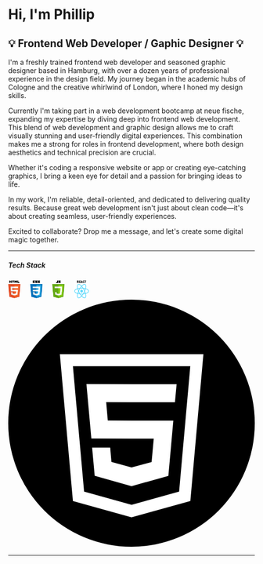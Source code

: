 # Hi, I'm Phillip
## :bulb: Frontend Web Developer / Gaphic Designer :bulb:

I'm a freshly trained frontend web developer and seasoned graphic designer based in Hamburg, with over a dozen years of professional experience in the design field. My journey began in the academic hubs of Cologne and the creative whirlwind of London, where I honed my design skills.

Currently I'm taking part in a web development bootcamp at neue fische, expanding my expertise by diving deep into frontend web development. This blend of web development and graphic design allows me to craft visually stunning and user-friendly digital experiences. This combination makes me a strong for roles in frontend development, where both design aesthetics and technical precision are crucial. 

Whether it's coding a responsive website or app or creating eye-catching graphics, I bring a keen eye for detail and a passion for bringing ideas to life.

In my work, I'm reliable, detail-oriented, and dedicated to delivering quality results. Because great web development isn't just about clean code—it's about creating seamless, user-friendly experiences.

Excited to collaborate? Drop me a message, and let's create some digital magic together.

---

##### Tech Stack
<p>
<img src="/pics/ICONS_0001_HTML.png" width="5%" height="5%"> &nbsp; &nbsp;
<img src="/pics/ICONS_0003_CSS.png" width="5%" height="5%"> &nbsp; &nbsp;
<img src="/pics/ICONS_0002_JAVASCRIPT.png" width="5%" height="5%"> &nbsp; &nbsp;
<img src="/pics/ICONS_0000_REACT.png" width="6%" height="6%"> &nbsp; &nbsp;
<svg id="Ebene_1" xmlns="http://www.w3.org/2000/svg" viewBox="0 0 47.22 47.22"><defs><style>.cls-1{fill:#000;}.cls-1,.cls-2{stroke-width:0px;}.cls-2{fill:#fff;}</style></defs><circle class="cls-1" cx="23.61" cy="23.61" r="23.61"/><path class="cls-2" d="M9.89,10.42l2.5,28.07,11.22,3.11,11.27-3.12,2.5-28.06H9.89ZM32.73,36.67l-9.1,2.54-9.1-2.54-2.14-23.95h22.48l-2.14,23.95Z"/><polygon class="cls-2" points="31.93 19.6 32.25 16.15 23.62 16.15 14.98 16.14 15.92 26.54 23.62 26.56 27.87 26.56 27.46 31.03 23.62 32.06 19.77 31.02 19.53 28.27 16.07 28.27 16.56 33.67 23.62 35.64 30.67 33.68 31.62 23.12 23.62 23.12 19.07 23.1 18.76 19.58 23.62 19.6 31.93 19.6"/></svg>

</p> 

---

